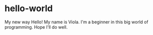# hello-world
My new way
Hello!
My name is Viola. I'm a beginner in this big world of programming. 
Hope I'll do well. 
